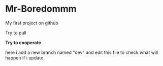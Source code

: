 # Mr-Boredommm

My first project on github

Try to pull

**Try to cooperate**

here i add a new branch named "dev" and edit this file to check what will happen if i update